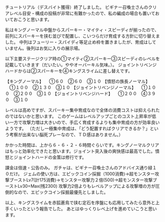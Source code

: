 チュートリアル（デスバイト獲得）終了しました。
ビギナー召喚士さんのクリアレベル目安・構成の投稿が非常に有難かったので、私の編成の場合も置いておいておこうと思います。

私はキングノーマル中盤からスパーキー・マイティ・スピーディが揃ったので、前列にスパーキーを挟む並びで配置し、こいつらだけ育成する方針に切り替えました。
中列はフューリー・スパイディ等足止め枠を置きましたが、育成はしていません。後列はお気に入りの展示場。

以下主要ステージクリア時の①マイティ②スパーキー③スピーディのレベルを記載していきます（だいたい。ややオーバーキル気味。）。
ジョイントリベンジハードからは②スパーキーを④キングスライムに差し替えです。

【キングノーマル】
　①６０　②６０　③１０
【憤怒の族長ノーマル】
　①１００　②１３０　③１０
【ジョイントリベンジノーマル】
　①１００　②２００　③１０
【ジョイントリベンジハード】
　①２００　④３９０　③１０

レベルは高めですが、スパーキー集中育成なので全体の消費コストは抑えられたのではないかと思います。
このゲームはレベルアップごとのコスト上昇率が低い一方で攻撃力増は大きいので、手広く育成するよりも集中育成の方が効率良いようです。
（ただし一極集中育成は、「どう配置すればクリアできるか？」という考察が出来ない脳死プレーなので、ＴＤ感はありません。）

かかった時間は、上から６・６・２・６時間ぐらいです。キングノーマルクリアはもっと効率化できたと思います。ジョイント突入後の爽快感は最高でした。憤怒とジョイントハードの金策は修行です。

課金は倍速・公告のみ。
ガチャは、ビギナー召喚士さんのアドバイス通り緑１０だけ。
ジェムの使い方は、エピックコイン採掘（1000消費)→超モンスター攻撃ブーストLv7(計175消費)→モンスター攻撃力２倍(500)→超モンスター攻撃ブーストLv30=Max(残2300)
攻撃力2倍よりもレベルアップによる攻撃増の方が圧倒的なので、エピックコイン採掘最優先としました。

以上、キングスライムを赤狐蒼鳥で挟む定石を序盤にも応用してみたら意外と上手くいったという報告でした。
あとはゆっくりレベ上げを進めていこうと思います。
